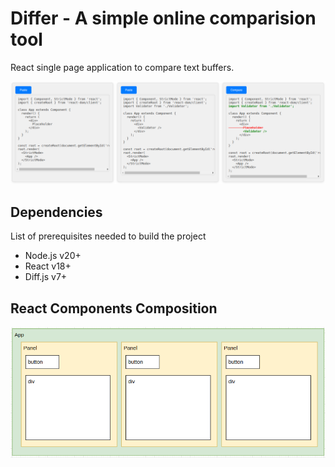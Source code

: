 # Differ - A simple online comparision tool 

React single page application to compare text buffers.

![image](images/screenshot.png)

## Dependencies 

List of prerequisites needed to build the project
- Node.js v20+
- React v18+ 
- Diff.js v7+

## React Components Composition

![image](images/components.png)
